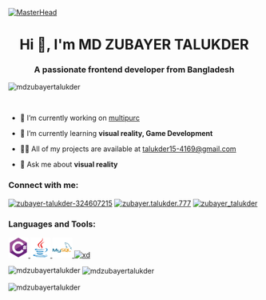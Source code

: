 [![MasterHead](https://png.pngtree.com/background/20210709/original/pngtree-vr-glasses-technology-wisdom-picture-image_918797.jpg)](https://mdzubayertalukder.me)
<h1 align="center">Hi 👋, I'm MD ZUBAYER TALUKDER</h1>
<h3 align="center">A passionate frontend developer from Bangladesh</h3>
<img align="right" alt "VR" width="400" src="https://cdn.pixabay.com/animation/2022/09/09/08/45/08-45-56-711_512.gif">

<p align="left"> <img src="https://komarev.com/ghpvc/?username=mdzubayertalukder&label=Profile%20views&color=0e75b6&style=flat" alt="mdzubayertalukder" /> </p>

<p align="left"> <a href="https://twitter.com/" target="blank"><img src="https://img.shields.io/twitter/follow/?logo=twitter&style=for-the-badge" alt="" /></a> </p>

- 🔭 I’m currently working on [multipurc](multipurc.com)

- 🌱 I’m currently learning **visual reality, Game Development**

- 👨‍💻 All of my projects are available at [talukder15-4169@gmail.com](talukder15-4169@gmail.com)

- 💬 Ask me about **visual reality**

<h3 align="left">Connect with me:</h3>
<p align="left">
<a href="https://linkedin.com/in/zubayer-talukder-324607215" target="blank"><img align="center" src="https://raw.githubusercontent.com/rahuldkjain/github-profile-readme-generator/master/src/images/icons/Social/linked-in-alt.svg" alt="zubayer-talukder-324607215" height="30" width="40" /></a>
<a href="https://fb.com/zubayer.talukder.777" target="blank"><img align="center" src="https://raw.githubusercontent.com/rahuldkjain/github-profile-readme-generator/master/src/images/icons/Social/facebook.svg" alt="zubayer.talukder.777" height="30" width="40" /></a>
<a href="https://instagram.com/zubayer_talukder" target="blank"><img align="center" src="https://raw.githubusercontent.com/rahuldkjain/github-profile-readme-generator/master/src/images/icons/Social/instagram.svg" alt="zubayer_talukder" height="30" width="40" /></a>
</p>

<h3 align="left">Languages and Tools:</h3>
<p align="left"> <a href="https://www.w3schools.com/cs/" target="_blank" rel="noreferrer"> <img src="https://raw.githubusercontent.com/devicons/devicon/master/icons/csharp/csharp-original.svg" alt="csharp" width="40" height="40"/> </a> <a href="https://www.java.com" target="_blank" rel="noreferrer"> <img src="https://raw.githubusercontent.com/devicons/devicon/master/icons/java/java-original.svg" alt="java" width="40" height="40"/> </a> <a href="https://www.mysql.com/" target="_blank" rel="noreferrer"> <img src="https://raw.githubusercontent.com/devicons/devicon/master/icons/mysql/mysql-original-wordmark.svg" alt="mysql" width="40" height="40"/> </a> <a href="https://www.adobe.com/products/xd.html" target="_blank" rel="noreferrer"> <img src="https://cdn.worldvectorlogo.com/logos/adobe-xd.svg" alt="xd" width="40" height="40"/> </a> </p>

<p><img align="left" src="https://github-readme-stats.vercel.app/api/top-langs?username=mdzubayertalukder&show_icons=true&locale=en&layout=compact" alt="mdzubayertalukder" /></p>

<p>&nbsp;<img align="center" src="https://github-readme-stats.vercel.app/api?username=mdzubayertalukder&show_icons=true&locale=en" alt="mdzubayertalukder" /></p>

<p><img align="center" src="https://github-readme-streak-stats.herokuapp.com/?user=mdzubayertalukder&" alt="mdzubayertalukder" /></p>
